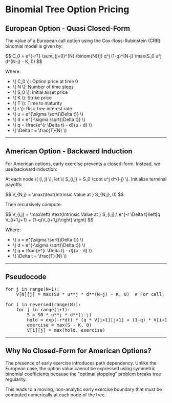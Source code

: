 <!DOCTYPE html>
<html>
<head>
  <meta charset="UTF-8">
  <title>Binomial Tree Option Pricing</title>
  <script src="https://polyfill.io/v3/polyfill.min.js?features=es6"></script>
  <script id="MathJax-script" async
    src="https://cdn.jsdelivr.net/npm/mathjax@3/es5/tex-mml-chtml.js">
  </script>
</head>
<body>

<h1>Binomial Tree Option Pricing</h1>

<h2>European Option - Quasi Closed-Form</h2>

<p>The value of a European call option using the Cox-Ross-Rubinstein (CRR) binomial model is given by:</p>

<p>
$$
C_0 = e^{-rT} \sum_{j=0}^{N} \binom{N}{j} q^j (1-q)^{N-j} \max(S_0 u^j d^{N-j} - K, 0)
$$
</p>

<p>Where:</p>
<ul>
  <li>\( C_0 \): Option price at time 0</li>
  <li>\( N \): Number of time steps</li>
  <li>\( S_0 \): Initial asset price</li>
  <li>\( K \): Strike price</li>
  <li>\( T \): Time to maturity</li>
  <li>\( r \): Risk-free interest rate</li>
  <li>\( u = e^{\sigma \sqrt{\Delta t}} \)</li>
  <li>\( d = e^{-\sigma \sqrt{\Delta t}} \)</li>
  <li>\( q = \frac{e^{r \Delta t} - d}{u - d} \)</li>
  <li>\( \Delta t = \frac{T}{N} \)</li>
</ul>

<hr>

<h2>American Option - Backward Induction</h2>

<p>For American options, early exercise prevents a closed-form. Instead, we use backward induction:</p>

<p>
At each node \( (i, j) \), let \( S_{i,j} = S_0 \cdot u^j d^{i-j} \). Initialize terminal payoffs:
</p>

<p>
$$
V_{N,j} = \max(\text{Intrinsic Value at } S_{N,j}, 0)
$$
</p>

<p>Then recursively compute:</p>

<p>
$$
V_{i,j} = \max\left( \text{Intrinsic Value at } S_{i,j},\ e^{-r \Delta t}\left[q V_{i+1,j+1} + (1-q)V_{i+1,j}\right] \right)
$$
</p>

<p>Where:</p>
<ul>
  <li>\( u = e^{\sigma \sqrt{\Delta t}} \)</li>
  <li>\( d = e^{-\sigma \sqrt{\Delta t}} \)</li>
  <li>\( q = \frac{e^{r \Delta t} - d}{u - d} \)</li>
  <li>\( \Delta t = \frac{T}{N} \)</li>
</ul>

<hr>

<h2>Pseudocode</h2>

<pre>
for j in range(N+1):
    V[N][j] = max(S0 * u**j * d**(N-j) - K, 0)  # For call; reverse for put

for i in reversed(range(N)):
    for j in range(i+1):
        S = S0 * u**j * d**(i-j)
        hold = exp(-r*dt) * (q * V[i+1][j+1] + (1-q) * V[i+1][j])
        exercise = max(S - K, 0)
        V[i][j] = max(hold, exercise)
</pre>

<hr>

<h2>Why No Closed-Form for American Options?</h2>

<p>The presence of early exercise introduces path dependency. Unlike the European case, the option value cannot be expressed using symmetric binomial coefficients because the "optimal stopping" problem breaks tree regularity.</p>

<p>This leads to a moving, non-analytic early exercise boundary that must be computed numerically at each node of the tree.</p>

</body>
</html>
